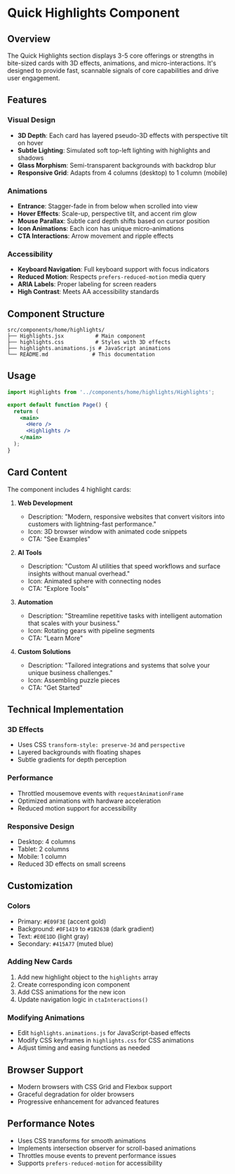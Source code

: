# Quick Highlights Component

## Overview
The Quick Highlights section displays 3-5 core offerings or strengths in bite-sized cards with 3D effects, animations, and micro-interactions. It's designed to provide fast, scannable signals of core capabilities and drive user engagement.

## Features

### Visual Design
- **3D Depth**: Each card has layered pseudo-3D effects with perspective tilt on hover
- **Subtle Lighting**: Simulated soft top-left lighting with highlights and shadows
- **Glass Morphism**: Semi-transparent backgrounds with backdrop blur
- **Responsive Grid**: Adapts from 4 columns (desktop) to 1 column (mobile)

### Animations
- **Entrance**: Stagger-fade in from below when scrolled into view
- **Hover Effects**: Scale-up, perspective tilt, and accent rim glow
- **Mouse Parallax**: Subtle card depth shifts based on cursor position
- **Icon Animations**: Each icon has unique micro-animations
- **CTA Interactions**: Arrow movement and ripple effects

### Accessibility
- **Keyboard Navigation**: Full keyboard support with focus indicators
- **Reduced Motion**: Respects `prefers-reduced-motion` media query
- **ARIA Labels**: Proper labeling for screen readers
- **High Contrast**: Meets AA accessibility standards

## Component Structure

```
src/components/home/highlights/
├── Highlights.jsx          # Main component
├── highlights.css          # Styles with 3D effects
├── highlights.animations.js # JavaScript animations
└── README.md              # This documentation
```

## Usage

```jsx
import Highlights from '../components/home/highlights/Highlights';

export default function Page() {
  return (
    <main>
      <Hero />
      <Highlights />
    </main>
  );
}
```

## Card Content

The component includes 4 highlight cards:

1. **Web Development**
   - Description: "Modern, responsive websites that convert visitors into customers with lightning-fast performance."
   - Icon: 3D browser window with animated code snippets
   - CTA: "See Examples"

2. **AI Tools**
   - Description: "Custom AI utilities that speed workflows and surface insights without manual overhead."
   - Icon: Animated sphere with connecting nodes
   - CTA: "Explore Tools"

3. **Automation**
   - Description: "Streamline repetitive tasks with intelligent automation that scales with your business."
   - Icon: Rotating gears with pipeline segments
   - CTA: "Learn More"

4. **Custom Solutions**
   - Description: "Tailored integrations and systems that solve your unique business challenges."
   - Icon: Assembling puzzle pieces
   - CTA: "Get Started"

## Technical Implementation

### 3D Effects
- Uses CSS `transform-style: preserve-3d` and `perspective`
- Layered backgrounds with floating shapes
- Subtle gradients for depth perception

### Performance
- Throttled mousemove events with `requestAnimationFrame`
- Optimized animations with hardware acceleration
- Reduced motion support for accessibility

### Responsive Design
- Desktop: 4 columns
- Tablet: 2 columns
- Mobile: 1 column
- Reduced 3D effects on small screens

## Customization

### Colors
- Primary: `#E09F3E` (accent gold)
- Background: `#0F1419` to `#1B263B` (dark gradient)
- Text: `#E0E1DD` (light gray)
- Secondary: `#415A77` (muted blue)

### Adding New Cards
1. Add new highlight object to the `highlights` array
2. Create corresponding icon component
3. Add CSS animations for the new icon
4. Update navigation logic in `ctaInteractions()`

### Modifying Animations
- Edit `highlights.animations.js` for JavaScript-based effects
- Modify CSS keyframes in `highlights.css` for CSS animations
- Adjust timing and easing functions as needed

## Browser Support
- Modern browsers with CSS Grid and Flexbox support
- Graceful degradation for older browsers
- Progressive enhancement for advanced features

## Performance Notes
- Uses CSS transforms for smooth animations
- Implements intersection observer for scroll-based animations
- Throttles mouse events to prevent performance issues
- Supports `prefers-reduced-motion` for accessibility 